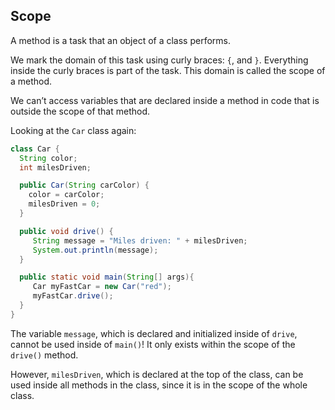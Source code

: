 ## Scope

A method is a task that an object of a class performs.

We mark the domain of this task using curly braces: `{`, and `}`. Everything inside the curly braces is part of the task. This domain is called the scope of a method.

We can’t access variables that are declared inside a method in code that is outside the scope of that method.

Looking at the `Car` class again:

```java
class Car {
  String color;
  int milesDriven;

  public Car(String carColor) {
    color = carColor;
    milesDriven = 0;         
  }

  public void drive() {
     String message = "Miles driven: " + milesDriven;
     System.out.println(message);
  }

  public static void main(String[] args){
     Car myFastCar = new Car("red");
     myFastCar.drive();
  }
}
```


The variable `message`, which is declared and initialized inside of `drive`, cannot be used inside of `main()`! It only exists within the scope of the `drive()` method.

However, `milesDriven`, which is declared at the top of the class, can be used inside all methods in the class, since it is in the scope of the whole class.